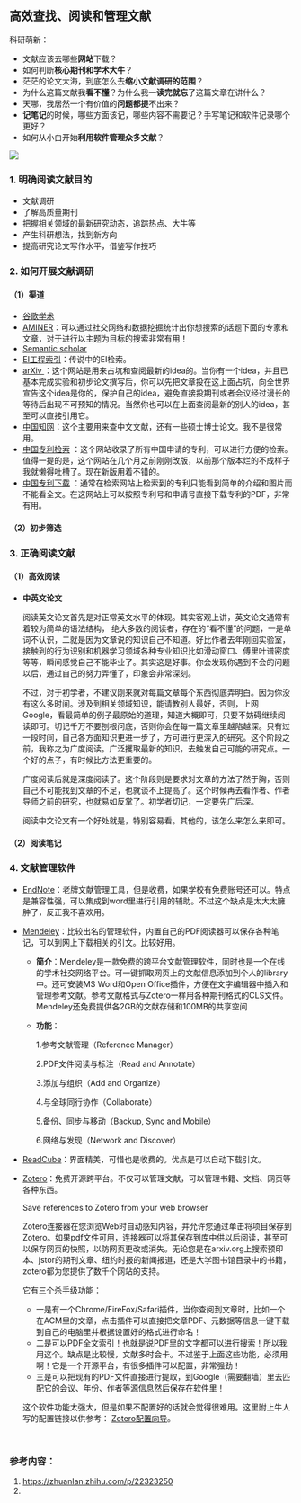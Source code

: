 ## 高效查找、阅读和管理文献

科研萌新：

* 文献应该去哪些**网站**下载？
* 如何判断**核心期刊和学术大牛**？
* 茫茫的论文大海，到底怎么去**缩小文献调研的范围**？
* 为什么这篇文献我**看不懂**？为什么我一**读完就忘**了这篇文章在讲什么？
* 天哪，我居然一个有价值的**问题都提**不出来？
* **记笔记**的时候，哪些方面该记，哪些内容不需要记？手写笔记和软件记录哪个更好？
* 如何从小白开始**利用软件管理众多文献**？

![](https://i.bmp.ovh/imgs/2019/09/90ae1d391bec110b.png)

### 1. 明确阅读文献目的

* 文献调研
* 了解高质量期刊
* 把握相关领域的最新研究动态，追踪热点、大牛等
* 产生科研想法，找到新方向
* 提高研究论文写作水平，借鉴写作技巧

### 2. 如何开展文献调研

#### （1）渠道

* [谷歌学术](https://link.zhihu.com/?target=http%3A//scholar.google.com/)
* [AMINER](https://link.zhihu.com/?target=http%3A//aminer.org/)：可以通过社交网络和数据挖掘统计出你想搜索的话题下面的专家和文章，对于进行以主题为目标的搜索非常有用！
* [Semantic scholar](https://link.zhihu.com/?target=https%3A//www.semanticscholar.org/)
* [EI工程索引](https://link.zhihu.com/?target=https%3A//www.engineeringvillage.com/search/quick.url)：传说中的EI检索。
* [arXiv ](https://link.zhihu.com/?target=http%3A//arxiv.org/)：这个网站是用来占坑和查阅最新的idea的。当你有一个idea，并且已基本完成实验和初步论文撰写后，你可以先把文章投在这上面占坑，向全世界宣告这个idea是你的，保护自己的idea，避免直接投期刊或者会议经过漫长的等待后出现不可预知的情况。当然你也可以在上面查阅最新的别人的idea，甚至可以直接引用它。
* [中国知网](https://link.zhihu.com/?target=http%3A//cnki.net/)：这个主要用来查中文文献，还有一些硕士博士论文。我不是很常用。
* [中国专利检索](https://link.zhihu.com/?target=http%3A//www.pss-system.gov.cn/sipopublicsearch/patentsearch/tableSearch-showTableSearchIndex.shtml) ：这个网站收录了所有中国申请的专利，可以进行方便的检索。值得一提的是，这个网站在几个月之前刚刚改版，以前那个版本烂的不成样子我就懒得吐槽了。现在新版用着不错的。
* [中国专利下载](https://link.zhihu.com/?target=http%3A//www.drugfuture.com/cnpat/cn_patent.asp) ：通常在检索网站上检索到的专利只能看到简单的介绍和图片而不能看全文。在这网站上可以按照专利号和申请号直接下载专利的PDF，非常有用。

#### （2）初步筛选

### 3. 正确阅读文献

#### （1）高效阅读

- **中英文论文**

  阅读英文论文首先是对正常英文水平的体现。其实客观上讲，英文论文通常有着较为简单的语法结构， 绝大多数的阅读者，存在的“看不懂”的问题，一是单词不认识，二就是因为文章说的知识自己不知道。好比作者去年刚回实验室，接触到的行为识别和机器学习领域各种专业知识比如滑动窗口、傅里叶谱密度等等，瞬间感觉自己不能毕业了。其实这是好事。你会发现你遇到不会的问题以后，通过自己的努力弄懂了，印象会非常深刻。

  不过，对于初学者，不建议刚来就对每篇文章每个东西彻底弄明白。因为你没有这么多时间。涉及到相关领域知识，能请教别人最好，否则，上网Google，看最简单的例子最原始的道理，知道大概即可，只要不妨碍继续阅读即可。切记千万不要刨根问底，否则你会在每一篇文章里越陷越深。只有过一段时间，自己各方面知识更进一步了，方可进行更深入的研究。这个阶段之前，我称之为广度阅读。广泛攫取最新的知识，去触发自己可能的研究点。一个好的点子，有时候比方法更重要的。

  广度阅读后就是深度阅读了。这个阶段则是要求对文章的方法了然于胸，否则自己不可能找到文章的不足，也就谈不上提高了。这个时候再去看作者、作者导师之前的研究，也就易如反掌了。初学者切记，一定要先广后深。

  阅读中文论文有一个好处就是，特别容易看。其他的，该怎么来怎么来即可。



#### （2）阅读笔记

### 4. 文献管理软件

- [EndNote](https://link.zhihu.com/?target=http%3A//endnote.com/)：老牌文献管理工具，但是收费，如果学校有免费账号还可以。特点是兼容性强，可以集成到word里进行引用的辅助。不过这个缺点是太大太臃肿了，反正我不喜欢用。

- [Mendeley](https://link.zhihu.com/?target=https%3A//www.mendeley.com/)：比较出名的管理软件，内置自己的PDF阅读器可以保存各种笔记，可以到网上下载相关的引文。比较好用。

  * **简介**：Mendeley是一款免费的跨平台文献管理软件，同时也是一个在线的学术社交网络平台。可一键抓取网页上的文献信息添加到个人的library中。还可安装MS Word和Open Office插件，方便在文字编辑器中插入和管理参考文献。参考文献格式与Zotero一样用各种期刊格式的CLS文件。Mendeley还免费提供各2GB的文献存储和100MB的共享空间

  * **功能**：

    1.参考文献管理（Reference Manager）

    2.PDF文件阅读与标注（Read and Annotate）

    3.添加与组织（Add and Organize）

    4.与全球同行协作（Collaborate）

    5.备份、同步与移动（Backup, Sync and Mobile）

    6.网络与发现（Network and Discover）

- [ReadCube](https://link.zhihu.com/?target=https%3A//www.readcube.com/)：界面精美，可惜也是收费的。优点是可以自动下载引文。

- [Zotero](https://link.zhihu.com/?target=https%3A//www.zotero.org/)：免费开源跨平台。不仅可以管理文献，可以管理书籍、文档、网页等各种东西。

  Save references to Zotero from your web browser

  Zotero连接器在您浏览Web时自动感知内容，并允许您通过单击将项目保存到Zotero。如果pdf文件可用，连接器可以将其保存到库中供以后阅读，甚至可以保存网页的快照，以防网页更改或消失。无论您是在arxiv.org上搜索预印本、jstor的期刊文章、纽约时报的新闻报道，还是大学图书馆目录中的书籍，zotero都为您提供了数千个网站的支持。

  它有三个杀手级功能：

  * 一是有一个Chrome/FireFox/Safari插件，当你查阅到文章时，比如一个在ACM里的文章，点击插件可以直接把文章PDF、元数据等信息一键下载到自己的电脑里并根据设置好的格式进行命名！
  * 二是可以PDF全文索引！也就是说PDF里的文字都可以进行搜索！所以我用这个。缺点是比较慢，文献多时会卡。不过鉴于上面这些功能，必须用啊！它是一个开源平台，有很多插件可以配置，非常强劲！
  * 三是可以把现有的PDF文件直接进行提取，到Google（需要翻墙）里去匹配它的会议、年份、作者等源信息然后保存在软件里！

  这个软件功能太强大，但是如果不配置好的话就会觉得很难用。这里附上牛人写的配置链接以供参考： [Zotero配置向导](https://link.zhihu.com/?target=http%3A//www.yangzhiping.com/tech/zotero1.html)。

​        

### 参考内容：

1. https://zhuanlan.zhihu.com/p/22323250
2. 



